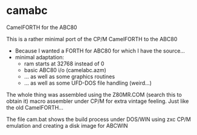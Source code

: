 # camabc
CamelFORTH for the ABC80

This is a rather minimal port of the CP/M CamelFORTH to the ABC80

- Because I wanted a FORTH for ABC80 for which I have the source...
- minimal adaptation:
	- ram starts at 32768 instead of 0
	- basic ABC80 i/o (camelabc.azm)
	- ... as well as some graphics routines
	- ... as well as some UFD-DOS file handling (weird...)


The whole thing was assembled using the Z80MR.COM (search this to obtain it) 
macro assembler under CP/M for extra vintage feeling. Just like the old 
CamelFORTH...

The file cam.bat shows the build process under DOS/WIN using zxc CP/M emulation 
and creating a disk image for ABCWIN	
